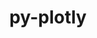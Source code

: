 ---
title: "py-plotly"
layout: cache
categories: [package, develop]
meta: {"compilers": ["gcc@11.4.0", "gcc@9.4.0", "none"], "num_specs": 22, "num_specs_by_stack": {"e4s": 13, "e4s-neoverse_v1": 3, "e4s-oneapi": 4, "e4s-power": 2, "root": 22}, "oss": ["ubuntu20.04", "ubuntu22.04"], "platforms": ["linux"], "stacks": ["e4s", "e4s-neoverse_v1", "e4s-oneapi", "e4s-power", "root"], "targets": ["neoverse_v1", "ppc64le", "x86_64_v3"], "versions": ["5.20.0"]}
spec_details: [{"compiler": "none", "hash": "2n645dq7l2l3nqul3l6gpzv7ivcodizk", "os": "ubuntu22.04", "platform": "linux", "size": "-", "stacks": ["e4s", "root"], "target": "x86_64_v3", "variants": ["build_system=python_pip"], "versions": ["5.20.0"]}, {"compiler": "none", "hash": "3z46ztaml34rqogycejhu6apo55xnp35", "os": "ubuntu22.04", "platform": "linux", "size": "-", "stacks": ["e4s", "root"], "target": "x86_64_v3", "variants": ["build_system=python_pip"], "versions": ["5.20.0"]}, {"compiler": "none", "hash": "6hn6az6qqyvy23uk2dw67z7qx4keu3yk", "os": "ubuntu22.04", "platform": "linux", "size": "-", "stacks": ["e4s", "root"], "target": "x86_64_v3", "variants": ["build_system=python_pip"], "versions": ["5.20.0"]}, {"compiler": "none", "hash": "6iuivkx4nvcwfy3vxhynzlj44pk7rhvf", "os": "ubuntu22.04", "platform": "linux", "size": "-", "stacks": ["e4s-oneapi", "root"], "target": "x86_64_v3", "variants": ["build_system=python_pip"], "versions": ["5.20.0"]}, {"compiler": "none", "hash": "76hxt3cptopuagu6auw4i4x4ttqrbyyw", "os": "ubuntu22.04", "platform": "linux", "size": "-", "stacks": ["e4s", "root"], "target": "x86_64_v3", "variants": ["build_system=python_pip"], "versions": ["5.20.0"]}, {"compiler": "none", "hash": "akvetsvuj76upnrtif6gsayewdkelbmd", "os": "ubuntu22.04", "platform": "linux", "size": "-", "stacks": ["e4s", "root"], "target": "x86_64_v3", "variants": ["build_system=python_pip"], "versions": ["5.20.0"]}, {"compiler": "none", "hash": "cycdimgc5t6kujttkqa3xwc4vthvqgem", "os": "ubuntu22.04", "platform": "linux", "size": "-", "stacks": ["e4s", "root"], "target": "x86_64_v3", "variants": ["build_system=python_pip"], "versions": ["5.20.0"]}, {"compiler": "none", "hash": "dbmasmywdmbmiqkpi2quy3nohsidelfu", "os": "ubuntu22.04", "platform": "linux", "size": "-", "stacks": ["e4s", "root"], "target": "x86_64_v3", "variants": ["build_system=python_pip"], "versions": ["5.20.0"]}, {"compiler": "none", "hash": "gcwnj3irj33zsnk5ttpqg2vkzhi5czoe", "os": "ubuntu22.04", "platform": "linux", "size": "-", "stacks": ["e4s", "root"], "target": "x86_64_v3", "variants": ["build_system=python_pip"], "versions": ["5.20.0"]}, {"compiler": "gcc@9.4.0", "hash": "k4v2ybm6zirbhvu7dmjrxwklzsazrrgr", "os": "ubuntu20.04", "platform": "linux", "size": "-", "stacks": ["e4s-power", "root"], "target": "ppc64le", "variants": ["build_system=python_pip"], "versions": ["5.20.0"]}, {"compiler": "none", "hash": "mmkaixnncotlmx4dfitghrlgbkesgbth", "os": "ubuntu22.04", "platform": "linux", "size": "-", "stacks": ["e4s-oneapi", "root"], "target": "x86_64_v3", "variants": ["build_system=python_pip"], "versions": ["5.20.0"]}, {"compiler": "none", "hash": "okvbisnmvbkujhij6ibml5nyzqaiwleg", "os": "ubuntu22.04", "platform": "linux", "size": "-", "stacks": ["e4s-oneapi", "root"], "target": "x86_64_v3", "variants": ["build_system=python_pip"], "versions": ["5.20.0"]}, {"compiler": "none", "hash": "oyz5zjfs6pwys2msez6pkmx5n7tv7m4q", "os": "ubuntu22.04", "platform": "linux", "size": "-", "stacks": ["e4s", "root"], "target": "x86_64_v3", "variants": ["build_system=python_pip"], "versions": ["5.20.0"]}, {"compiler": "none", "hash": "p6cxvqyg5aec7xtcptc4sam26eple2ka", "os": "ubuntu22.04", "platform": "linux", "size": "-", "stacks": ["e4s-oneapi", "root"], "target": "x86_64_v3", "variants": ["build_system=python_pip"], "versions": ["5.20.0"]}, {"compiler": "gcc@11.4.0", "hash": "qc6bt5jf546n7dxs3syyb4zpj7ked4pm", "os": "ubuntu22.04", "platform": "linux", "size": "-", "stacks": ["e4s-neoverse_v1", "root"], "target": "neoverse_v1", "variants": ["build_system=python_pip"], "versions": ["5.20.0"]}, {"compiler": "none", "hash": "r3ephvaquqid5lxnmfszsth6hbpfog4k", "os": "ubuntu22.04", "platform": "linux", "size": "-", "stacks": ["e4s", "root"], "target": "x86_64_v3", "variants": ["build_system=python_pip"], "versions": ["5.20.0"]}, {"compiler": "gcc@11.4.0", "hash": "swzukb4j256caogaegxyqoplhx7rgxk4", "os": "ubuntu22.04", "platform": "linux", "size": "-", "stacks": ["e4s-neoverse_v1", "root"], "target": "neoverse_v1", "variants": ["build_system=python_pip"], "versions": ["5.20.0"]}, {"compiler": "none", "hash": "tisrqm63akk4dd4b663trgeumvtcam2w", "os": "ubuntu22.04", "platform": "linux", "size": "-", "stacks": ["e4s", "root"], "target": "x86_64_v3", "variants": ["build_system=python_pip"], "versions": ["5.20.0"]}, {"compiler": "gcc@9.4.0", "hash": "vgrzrwcv732vzbd4psfqm4cf2i726zlm", "os": "ubuntu20.04", "platform": "linux", "size": "-", "stacks": ["e4s-power", "root"], "target": "ppc64le", "variants": ["build_system=python_pip"], "versions": ["5.20.0"]}, {"compiler": "none", "hash": "wspi2anzl4p3rwnd4ml6lo3njar5peef", "os": "ubuntu22.04", "platform": "linux", "size": "-", "stacks": ["e4s", "root"], "target": "x86_64_v3", "variants": ["build_system=python_pip"], "versions": ["5.20.0"]}, {"compiler": "none", "hash": "ydxn4wvcpnrrtk6jlsbesdoczgo3oiil", "os": "ubuntu22.04", "platform": "linux", "size": "-", "stacks": ["e4s", "root"], "target": "x86_64_v3", "variants": ["build_system=python_pip"], "versions": ["5.20.0"]}, {"compiler": "gcc@11.4.0", "hash": "zin6nmgqr3rnjqua2yrcm5m6ah5aedhx", "os": "ubuntu22.04", "platform": "linux", "size": "-", "stacks": ["e4s-neoverse_v1", "root"], "target": "neoverse_v1", "variants": ["build_system=python_pip"], "versions": ["5.20.0"]}]
---